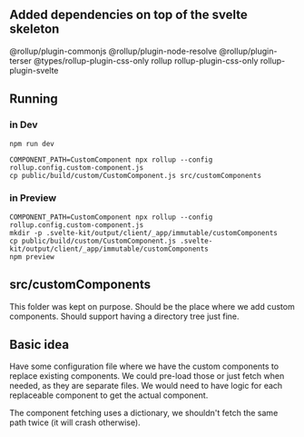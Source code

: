 ## Added dependencies on top of the svelte skeleton

@rollup/plugin-commonjs
@rollup/plugin-node-resolve
@rollup/plugin-terser
@types/rollup-plugin-css-only
rollup
rollup-plugin-css-only
rollup-plugin-svelte

## Running

### in Dev

```
npm run dev
```

```
COMPONENT_PATH=CustomComponent npx rollup --config rollup.config.custom-component.js
cp public/build/custom/CustomComponent.js src/customComponents
```

### in Preview

```
COMPONENT_PATH=CustomComponent npx rollup --config rollup.config.custom-component.js
mkdir -p .svelte-kit/output/client/_app/immutable/customComponents
cp public/build/custom/CustomComponent.js .svelte-kit/output/client/_app/immutable/customComponents
npm preview
```

## src/customComponents

This folder was kept on purpose. Should be the place where we add custom components. Should support having a directory tree just fine.

## Basic idea

Have some configuration file where we have the custom components to replace existing components. We could pre-load those or just fetch when needed, as they are separate files. We would need to have logic for each replaceable component to get the actual component.

The component fetching uses a dictionary, we shouldn't fetch the same path twice (it will crash otherwise).
